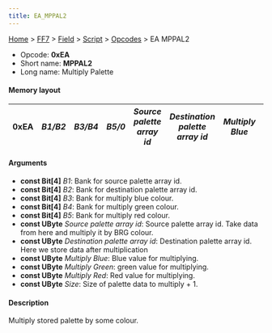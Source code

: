 ```yaml
---
title: EA_MPPAL2
---
```


[Home](../../../../Main_Page.md) > [FF7](../../../../FF7.md) > [Field](../../../Field.md) > [Script](../../Script.md) > [Opcodes](../Opcodes.md) > EA MPPAL2

-   Opcode: **0xEA**
-   Short name: **MPPAL2**
-   Long name: Multiply Palette

#### Memory layout

| 0xEA | *B1/B2* | *B3/B4* | *B5/0* | *Source palette array id* | *Destination palette array id* | *Multiply Blue* | *Multiply Green* | *Multiply Red* | *Size* |
|------|---------|---------|--------|---------------------------|--------------------------------|-----------------|------------------|----------------|--------|

#### Arguments

-   **const Bit\[4\]** *B1*: Bank for source palette array id.
-   **const Bit\[4\]** *B2*: Bank for destination palette array id.
-   **const Bit\[4\]** *B3*: Bank for multiply blue colour.
-   **const Bit\[4\]** *B4*: Bank for multiply green colour.
-   **const Bit\[4\]** *B5*: Bank for multiply red colour.
-   **const UByte** *Source palette array id*: Source palette array id. Take data from here and multiply it by BRG colour.
-   **const UByte** *Destination palette array id*: Destination palette array id. Here we store data after multiplication
-   **const UByte** *Multiply Blue*: Blue value for multiplying.
-   **const UByte** *Multiply Green*: green value for multiplying.
-   **const UByte** *Multiply Red*: Red value for multiplying.
-   **const UByte** *Size*: Size of palette data to multiply + 1.

#### Description

Multiply stored palette by some colour.
